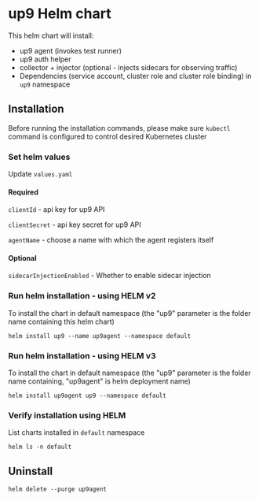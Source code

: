 # up9 Helm chart

This helm chart will install:
 * up9 agent (invokes test runner)
 * up9 auth helper
 * collector + injector (optional - injects sidecars for observing traffic) 
 * Dependencies (service account, cluster role and cluster role binding) in `up9` namespace

## Installation 
Before running the installation commands, please make sure `kubectl` command is configured to control desired Kubernetes cluster

### Set helm values

Update `values.yaml`

#### Required
`clientId` - api key for up9 API
 
`clientSecret` - api key secret for up9 API

`agentName` - choose a name with which the agent registers itself

#### Optional
`sidecarInjectionEnabled` - Whether to enable sidecar injection

### Run helm installation - using HELM v2
To install the chart in default namespace (the "up9" parameter is the folder name containing this helm chart)
```
helm install up9 --name up9agent --namespace default
``` 

### Run helm installation - using HELM v3
To install the chart in default namespace (the "up9" parameter is the folder name containing, "up9agent" is helm deployment name)
```
helm install up9agent up9 --namespace default
``` 

### Verify installation using HELM
List charts installed in `default` namespace
```
helm ls -n default
```

## Uninstall    
```
helm delete --purge up9agent
```


